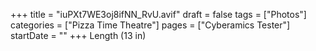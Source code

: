 +++
title = "iuPXt7WE3oj8ifNN_RvU.avif"
draft = false
tags = ["Photos"]
categories = ["Pizza Time Theatre"]
pages = ["Cyberamics Tester"]
startDate = ""
+++
Length (13 in)
